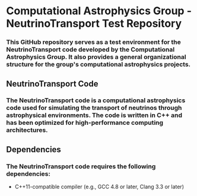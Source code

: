 # Computational Astrophysics Group - NeutrinoTransport Test Repository
### This GitHub repository serves as a test environment for the NeutrinoTransport code developed by the Computational Astrophysics Group. It also provides a general organizational structure for the group's computational astrophysics projects.

## NeutrinoTransport Code
### The NeutrinoTransport code is a computational astrophysics code used for simulating the transport of neutrinos through astrophysical environments. The code is written in C++ and has been optimized for high-performance computing architectures.

## Dependencies
### The NeutrinoTransport code requires the following dependencies:

* C++11-compatible compiler (e.g., GCC 4.8 or later, Clang 3.3 or later)
